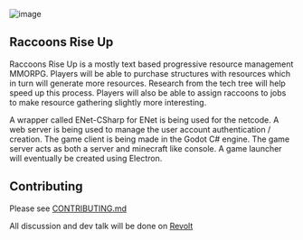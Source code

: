 ![image](https://user-images.githubusercontent.com/6277739/147399688-057c43de-7538-42a0-8703-b84c119e649d.png)
## Raccoons Rise Up
Raccoons Rise Up is a mostly text based progressive resource management MMORPG. Players will be able to purchase structures with resources which in turn will generate more resources. Research from the tech tree will help speed up this process. Players will also be able to assign raccoons to jobs to make resource gathering slightly more interesting.

A wrapper called ENet-CSharp for ENet is being used for the netcode. A web server is being used to manage the user account authentication / creation. The game client is being made in the Godot C# engine. The game server acts as both a server and minecraft like console. A game launcher will eventually be created using Electron.

## Contributing
Please see [CONTRIBUTING.md](https://github.com/Raccoons-Rise-Up/client-godot/blob/main/.github/CONTRIBUTING.md)

All discussion and dev talk will be done on [Revolt](https://app.revolt.chat/invite/jHXEbbfq)
